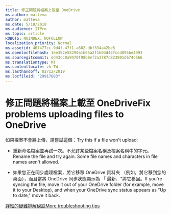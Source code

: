 ```yaml
---
title: 修正問題將檔案上載至 OneDrive
ms.author: matteva
author: matteva
ms.date: 5/18/2018
ms.audience: ITPro
ms.topic: article
ROBOTS: NOINDEX, NOFOLLOW
localization_priority: Normal
ms.assetid: 467477cc-9d4f-47f1-a602-dbf334a42be5
ms.openlocfilehash: 1ee352e55290a1b05a2f1b03d42fccd895be4993
ms.sourcegitcommit: dd43cc0a9470f98b8ef2a3787c823801d674c666
ms.translationtype: MT
ms.contentlocale: zh-TW
ms.lasthandoff: 02/12/2019
ms.locfileid: "29917883"
---
```

# <a name="fix-problems-uploading-files-to-onedrive"></a><span data-ttu-id="38675-102">修正問題將檔案上載至 OneDrive</span><span class="sxs-lookup"><span data-stu-id="38675-102">Fix problems uploading files to OneDrive</span></span>

<span data-ttu-id="38675-103">如果檔案不會將上傳，請嘗試這個：</span><span class="sxs-lookup"><span data-stu-id="38675-103">Try this if a file won't upload:</span></span>
  
- <span data-ttu-id="38675-p101">重新命名檔案並再試一次。不允許某些檔案名稱及檔案名稱中的字元。</span><span class="sxs-lookup"><span data-stu-id="38675-p101">Rename the file and try again. Some file names and characters in file names aren't allowed.</span></span> 
    
- <span data-ttu-id="38675-106">如果您正在同步處理檔案，將它移移 OneDrive 資料夾 （例如，將它移到您的桌面），而且當將 OneDrive 同步狀態顯示為 「 最新、"將它移回。</span><span class="sxs-lookup"><span data-stu-id="38675-106">If you're syncing the file, move it out of your OneDrive folder (for example, move it to your Desktop), and when your OneDrive sync status appears as "Up to date," move it back.</span></span> 
    
[<span data-ttu-id="38675-107">詳細的疑難排解秘訣</span><span class="sxs-lookup"><span data-stu-id="38675-107">More troubleshooting tips</span></span>](https://go.microsoft.com/fwlink/?linkid=873155)
  

